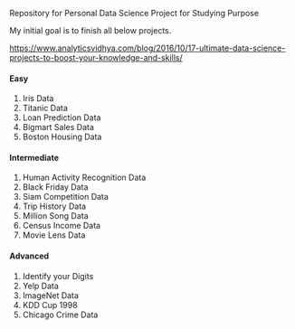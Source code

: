 
Repository for Personal Data Science Project for Studying Purpose

My initial goal is to finish all below projects. 

https://www.analyticsvidhya.com/blog/2016/10/17-ultimate-data-science-projects-to-boost-your-knowledge-and-skills/


#### Easy
1. Iris Data
2. Titanic Data
3. Loan Prediction Data
4. Bigmart Sales Data
5. Boston Housing Data

#### Intermediate
1. Human Activity Recognition Data
2. Black Friday Data
3. Siam Competition Data
4. Trip History Data
5. Million Song Data
6. Census Income Data
7. Movie Lens Data

#### Advanced
1. Identify your Digits
2. Yelp Data
3. ImageNet Data
4. KDD Cup 1998
5. Chicago Crime Data